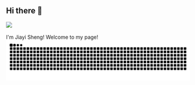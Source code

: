 ## Hi there 👋

![](https://komarev.com/ghpvc/?username=lorn666)

I'm Jiayi Sheng! Welcome to my page!
<picture>
  <source
    media="(prefers-color-scheme: dark)"
    srcset="https://raw.githubusercontent.com/lorn666/lorn666/output/github-contribution-grid-snake-dark.svg"
  />
  <source
    media="(prefers-color-scheme: light)"
    srcset="https://raw.githubusercontent.com/lorn666/lorn666/output/github-contribution-grid-snake.svg"
  />
  <img
    alt="github contribution grid snake animation"
    src="https://raw.githubusercontent.com/lorn666/lorn666/output/github-contribution-grid-snake.svg"
  />
</picture>
<!--
**lorn666/lorn666** is a ✨ _special_ ✨ repository because its `README.md` (this file) appears on your GitHub profile.

Here are some ideas to get you started:

- 🔭 I’m currently working on ...
- 🌱 I’m currently learning ...
- 👯 I’m looking to collaborate on ...
- 🤔 I’m looking for help with ...
- 💬 Ask me about ...
- 📫 How to reach me: ...
- 😄 Pronouns: ...
- ⚡ Fun fact: ...
-->
